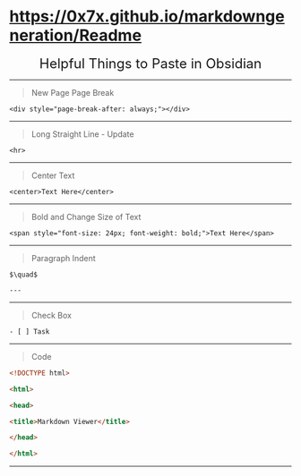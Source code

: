 # https://0x7x.github.io/markdowngeneration/Readme


<center><span style="font-size: 24px;">Helpful Things to Paste in Obsidian</span></center>

<hr>

> New Page Page Break


```
<div style="page-break-after: always;"></div>
```

<hr>

> Long Straight Line - Update

```
<hr>
```

<hr>


> Center Text


```
<center>Text Here</center>
```

<hr>

> Bold and Change Size of Text

```
<span style="font-size: 24px; font-weight: bold;">Text Here</span>
```

<hr>

> Paragraph Indent

```
$\quad$
```

```
---
```

<hr> 

> Check Box

```
- [ ] Task
```

---

> Code

```html
<!DOCTYPE html>

<html>

<head>

<title>Markdown Viewer</title>

</head>

</html>
```

---